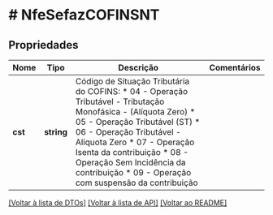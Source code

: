 # # NfeSefazCOFINSNT

## Propriedades

Nome | Tipo | Descrição | Comentários
------------ | ------------- | ------------- | -------------
**cst** | **string** | Código de Situação Tributária do COFINS:  * 04 - Operação Tributável - Tributação Monofásica - (Alíquota Zero)  * 05 - Operação Tributável (ST)  * 06 - Operação Tributável - Alíquota Zero  * 07 - Operação Isenta da contribuição  * 08 - Operação Sem Incidência da contribuição  * 09 - Operação com suspensão da contribuição |

[[Voltar à lista de DTOs]](../../README.md#models) [[Voltar à lista de API]](../../README.md#endpoints) [[Voltar ao README]](../../README.md)
